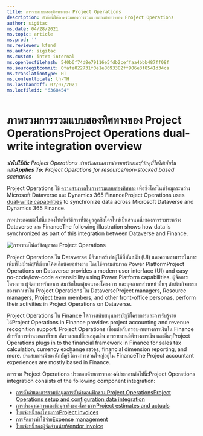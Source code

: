 ```yaml
---
title: การรวมแบบสองทิศทางของ Project Operations
description: หัวข้อนี้ให้ภาพรวมของการรวมแบบสองทิศทางของ Project Operations
author: sigitac
ms.date: 04/28/2021
ms.topic: article
ms.prod: ''
ms.reviewer: kfend
ms.author: sigitac
ms.custom: intro-internal
ms.openlocfilehash: 540b6f74d8e79116e5fdb2ceffaa4bbb487ff08f
ms.sourcegitcommit: 0fafe022731f0e1e8693382ff906e3f8541d34ca
ms.translationtype: HT
ms.contentlocale: th-TH
ms.lasthandoff: 07/07/2021
ms.locfileid: "6368454"
---
```

# <a name="project-operations-dual-write-integration-overview"></a><span data-ttu-id="9610e-103">ภาพรวมการรวมแบบสองทิศทางของ Project Operations</span><span class="sxs-lookup"><span data-stu-id="9610e-103">Project Operations dual-write integration overview</span></span>

<span data-ttu-id="9610e-104">_**นำไปใช้กับ:** Project Operations สำหรับสถานการณ์ตามทรัพยากร/วัสดุที่ไม่ได้เก็บในคลัง_</span><span class="sxs-lookup"><span data-stu-id="9610e-104">_**Applies To:** Project Operations for resource/non-stocked based scenarios_</span></span>

<span data-ttu-id="9610e-105">Project Operations ใช้ [ความสามารถในการรวมแบบสองทิศทาง](/dynamics365/fin-ops-core/dev-itpro/data-entities/dual-write/dual-write-home-page) เพื่อซิงโครไนซ์ข้อมูลระหว่าง Microsoft Dataverse และ Dynamics 365 Finance</span><span class="sxs-lookup"><span data-stu-id="9610e-105">Project Operations uses [dual-write capabilities](/dynamics365/fin-ops-core/dev-itpro/data-entities/dual-write/dual-write-home-page) to synchronize data across Microsoft Dataverse and Dynamics 365 Finance.</span></span>

<span data-ttu-id="9610e-106">ภาพประกอบต่อไปนี้แสดงให้เห็นวิธีการที่ข้อมูลถูกซิงโครไนซ์เป็นส่วนหนึ่งของการรวมระหว่าง Dataverse และ Finance</span><span class="sxs-lookup"><span data-stu-id="9610e-106">The following illustration shows how data is synchronized as part of this integration between Dataverse and Finance.</span></span>

![ภาพรวมโฟลว์ข้อมูลของ Project Operations](./media/ProjectOperationsFlows.jpg)

<span data-ttu-id="9610e-108">Project Operations ใน Dataverse มีอินเทอร์เฟซผู้ใช้ที่ทันสมัย (UI) และความสามารถในการเพิ่มที่ไม่มีรหัส/ที่เขียนโค้ดเล็กน้อยอย่างง่าย โดยใช้ความสามารถ Power Platform</span><span class="sxs-lookup"><span data-stu-id="9610e-108">Project Operations on Dataverse provides a modern user interface (UI) and easy no-code/low-code extensibility using Power Platform capabilities.</span></span> <span data-ttu-id="9610e-109">ผู้จัดการโครงการ ผู้จัดการทรัพยากร สมาชิกในกลุ่มคนของโครงการ และบุคลากรส่วนหน้าอื่นๆ ดำเนินกิจกรรมของพวกเขาใน Project Operations ใน Dataverse</span><span class="sxs-lookup"><span data-stu-id="9610e-109">Project managers, Resource managers, Project team members, and other front-office personas, perform their activities in Project Operations on Dataverse.</span></span>

<span data-ttu-id="9610e-110">Project Operations ใน Finance ให้การสนับสนุนการบัญชีโครงการและการรับรู้รายได้</span><span class="sxs-lookup"><span data-stu-id="9610e-110">Project Operations in Finance provides project accounting and revenue recognition support.</span></span> <span data-ttu-id="9610e-111">Project Operations เชื่อมต่อกับกรอบงานทางการเงินใน Finance สำหรับการคำนวณภาษีขาย อัตราแลกเปลี่ยนสกุลเงิน การรายงานมิติทางการเงิน และอื่นๆ</span><span class="sxs-lookup"><span data-stu-id="9610e-111">Project Operations plugs in to the financial framework in Finance for sales tax calculation, currency exchange rates, financial dimension reporting, and more.</span></span> <span data-ttu-id="9610e-112">ประสบการณ์ของนักบัญชีโครงการส่วนใหญ่อยู่ใน Finance</span><span class="sxs-lookup"><span data-stu-id="9610e-112">The Project accountant experiences are mostly based in Finance.</span></span>

<span data-ttu-id="9610e-113">การรวม Project Operations ประกอบด้วยการรวมองค์ประกอบต่อไปนี้:</span><span class="sxs-lookup"><span data-stu-id="9610e-113">Project Operations integration consists of the following component integration:</span></span>


- [<span data-ttu-id="9610e-114">การตั้งค่าและการรวมข้อมูลการตั้งค่าคอนฟิกของ Project Operations</span><span class="sxs-lookup"><span data-stu-id="9610e-114">Project Operations setup and configuration data integration</span></span>](resource-dual-write-setup-integration.md) 
- [<span data-ttu-id="9610e-115">การประมาณการและข้อมูลจริงของโครงการ</span><span class="sxs-lookup"><span data-stu-id="9610e-115">Project estimates and actuals</span></span>](resource-dual-write-estimates-actuals.md)
- [<span data-ttu-id="9610e-116">ใบแจ้งหนี้ของโครงการ</span><span class="sxs-lookup"><span data-stu-id="9610e-116">Project invoices</span></span>](resource-dual-write-project-invoice.md)
- [<span data-ttu-id="9610e-117">การจัดการค่าใช้จ่าย</span><span class="sxs-lookup"><span data-stu-id="9610e-117">Expense management</span></span>](resource-dual-write-expense.md)
- [<span data-ttu-id="9610e-118">ใบแจ้งหนี้ของผู้จัดจำหน่าย</span><span class="sxs-lookup"><span data-stu-id="9610e-118">Vendor invoice</span></span>](resource-dual-write-vendor-invoice.md)
